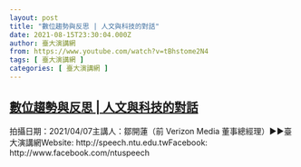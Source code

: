 ```yaml
---
layout: post
title: "數位趨勢與反思 | 人文與科技的對話"
date: 2021-08-15T23:30:04.000Z
author: 臺大演講網
from: https://www.youtube.com/watch?v=tBhstome2N4
tags: [ 臺大演講網 ]
categories: [ 臺大演講網 ]
---
```

<!--1629070204000-->
[數位趨勢與反思 | 人文與科技的對話](https://www.youtube.com/watch?v=tBhstome2N4)
------

<div>
拍攝日期：2021/04/07主講人：鄒開蓮（前 Verizon Media 董事總經理）►►臺大演講網Website: http://speech.ntu.edu.twFacebook: http://www.facebook.com/ntuspeech
</div>

